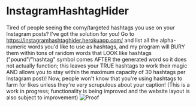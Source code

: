 # InstagramHashtagHider

Tired of people seeing the corny/targeted hashtags you use on your Instagram posts? I've got the solution for you! Go to https://instagramhashtaghider.herokuapp.com/ and list all the alpha-numeric words you'd like to use as hashtags, and my program will BURY them within tons of random words that LOOK like hashtags ("pound"/"hashtag" symbol comes AFTER the generated word so it does not actually function; this leaves your TRUE hashtags to work their magic AND allows you to stay within the maximum capacity of 30 hashtags per Instagram post)! Now, people won't know that you're using hashtags to farm for likes unless they're very scrupulous about your caption! (This is a work in progress; functionality is being improved and the website layout is also subject to improvement)
![Proof](https://user-images.githubusercontent.com/52585634/167402485-b8515651-a1ca-4f7d-bf93-e10bcdf79e62.png)
